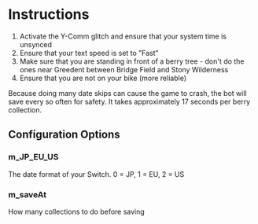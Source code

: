 # Instructions

1. Activate the Y-Comm glitch and ensure that your system time is unsynced
2. Ensure that your text speed is set to "Fast"
3. Make sure that you are standing in front of a berry tree - don't do the ones near Greedent between Bridge Field and Stony Wilderness
4. Ensure that you are not on your bike (more reliable)

Because doing many date skips can cause the game to crash, the bot will save every so often for safety. It takes approximately 17 seconds per berry collection.

## Configuration Options

### m_JP_EU_US
The date format of your Switch. 0 = JP, 1 = EU, 2 = US

### m_saveAt
How many collections to do before saving
